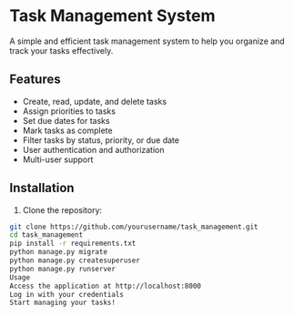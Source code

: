# Task Management System

A simple and efficient task management system to help you organize and track your tasks effectively.

## Features

- Create, read, update, and delete tasks
- Assign priorities to tasks
- Set due dates for tasks
- Mark tasks as complete
- Filter tasks by status, priority, or due date
- User authentication and authorization
- Multi-user support

## Installation

1. Clone the repository:
```bash
git clone https://github.com/yourusername/task_management.git
cd task_management
pip install -r requirements.txt
python manage.py migrate
python manage.py createsuperuser
python manage.py runserver
Usage
Access the application at http://localhost:8000
Log in with your credentials
Start managing your tasks!